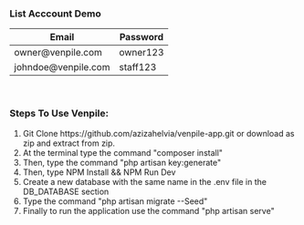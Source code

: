 <h3>List Acccount Demo</h3>
<table>
    <thead>
        <tr>
            <th>Email</th>
            <th>Password</th>
        </tr>
    </thead>
    <tbody>
        <tr>
            <td>owner@venpile.com</td>
            <td>owner123</td>
        </tr>
        <tr>
            <td>johndoe@venpile.com</td>
            <td>staff123</td>
        </tr>
    </tbody>
</table>

<br>

<h3>Steps To Use Venpile:</h3>
<ol>
    <li>Git Clone https://github.com/azizahelvia/venpile-app.git or download as zip and extract from zip.</li>
    <li>At the terminal type the command "composer install"</li>
    <li>Then, type the command "php artisan key:generate"</li>
    <li>Then, type NPM Install && NPM Run Dev</li>
    <li>Create a new database with the same name in the .env file in the DB_DATABASE section</li>
    <li>Type the command "php artisan migrate --Seed"</li>
    <li>Finally to run the application use the command "php artisan serve" </li>
</ol>
